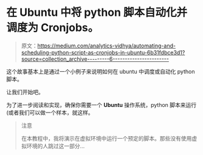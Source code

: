 # 在 Ubuntu 中将 python 脚本自动化并调度为 Cronjobs。

> 原文：<https://medium.com/analytics-vidhya/automating-and-scheduling-python-script-as-cronjobs-in-ubuntu-6b31fdbce3d1?source=collection_archive---------6----------------------->

这个故事基本上是通过一个小例子来说明如何在 ubuntu 中调度或自动化 python 脚本。

让我们开始吧。

为了进一步阅读和实现，确保你需要一个 **Ubuntu** 操作系统，python 脚本来运行(或者我们可以做一个样本，就这样。

> 注意
> 
> 在本教程中，我将演示在虚拟环境中运行一个预定的脚本。那些没有使用虚拟环境的人跳过这一部分…